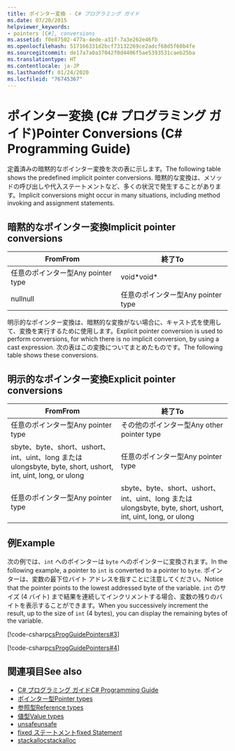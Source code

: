 ```yaml
---
title: ポインター変換 - C# プログラミング ガイド
ms.date: 07/20/2015
helpviewer_keywords:
- pointers [C#], conversions
ms.assetid: f0e87502-477a-4ede-a31f-7a3e262e46fb
ms.openlocfilehash: 517166331d2bcf73132269ce2adcf68d5f60b4fe
ms.sourcegitcommit: de17a7a0a37042f0d4406f5ae5393531caeb25ba
ms.translationtype: HT
ms.contentlocale: ja-JP
ms.lasthandoff: 01/24/2020
ms.locfileid: "76745367"
---
```

# <a name="pointer-conversions-c-programming-guide"></a><span data-ttu-id="0992a-102">ポインター変換 (C# プログラミング ガイド)</span><span class="sxs-lookup"><span data-stu-id="0992a-102">Pointer Conversions (C# Programming Guide)</span></span>
<span data-ttu-id="0992a-103">定義済みの暗黙的なポインター変換を次の表に示します。</span><span class="sxs-lookup"><span data-stu-id="0992a-103">The following table shows the predefined implicit pointer conversions.</span></span> <span data-ttu-id="0992a-104">暗黙的な変換は、メソッドの呼び出しや代入ステートメントなど、多くの状況で発生することがあります。</span><span class="sxs-lookup"><span data-stu-id="0992a-104">Implicit conversions might occur in many situations, including method invoking and assignment statements.</span></span>  
  
## <a name="implicit-pointer-conversions"></a><span data-ttu-id="0992a-105">暗黙的なポインター変換</span><span class="sxs-lookup"><span data-stu-id="0992a-105">Implicit pointer conversions</span></span>  
  
|<span data-ttu-id="0992a-106">From</span><span class="sxs-lookup"><span data-stu-id="0992a-106">From</span></span>|<span data-ttu-id="0992a-107">終了</span><span class="sxs-lookup"><span data-stu-id="0992a-107">To</span></span>|  
|----------|--------|  
|<span data-ttu-id="0992a-108">任意のポインター型</span><span class="sxs-lookup"><span data-stu-id="0992a-108">Any pointer type</span></span>|<span data-ttu-id="0992a-109">void\*</span><span class="sxs-lookup"><span data-stu-id="0992a-109">void\*</span></span>|  
|<span data-ttu-id="0992a-110">null</span><span class="sxs-lookup"><span data-stu-id="0992a-110">null</span></span>|<span data-ttu-id="0992a-111">任意のポインター型</span><span class="sxs-lookup"><span data-stu-id="0992a-111">Any pointer type</span></span>|  
  
 <span data-ttu-id="0992a-112">明示的なポインター変換は、暗黙的な変換がない場合に、キャスト式を使用して、変換を実行するために使用します。</span><span class="sxs-lookup"><span data-stu-id="0992a-112">Explicit pointer conversion is used to perform conversions, for which there is no implicit conversion, by using a cast expression.</span></span> <span data-ttu-id="0992a-113">次の表はこの変換についてまとめたものです。</span><span class="sxs-lookup"><span data-stu-id="0992a-113">The following table shows these conversions.</span></span>  
  
## <a name="explicit-pointer-conversions"></a><span data-ttu-id="0992a-114">明示的なポインター変換</span><span class="sxs-lookup"><span data-stu-id="0992a-114">Explicit pointer conversions</span></span>  
  
|<span data-ttu-id="0992a-115">From</span><span class="sxs-lookup"><span data-stu-id="0992a-115">From</span></span>|<span data-ttu-id="0992a-116">終了</span><span class="sxs-lookup"><span data-stu-id="0992a-116">To</span></span>|  
|----------|--------|  
|<span data-ttu-id="0992a-117">任意のポインター型</span><span class="sxs-lookup"><span data-stu-id="0992a-117">Any pointer type</span></span>|<span data-ttu-id="0992a-118">その他のポインター型</span><span class="sxs-lookup"><span data-stu-id="0992a-118">Any other pointer type</span></span>|  
|<span data-ttu-id="0992a-119">sbyte、byte、short、ushort、int、uint、long または ulong</span><span class="sxs-lookup"><span data-stu-id="0992a-119">sbyte, byte, short, ushort, int, uint, long, or ulong</span></span>|<span data-ttu-id="0992a-120">任意のポインター型</span><span class="sxs-lookup"><span data-stu-id="0992a-120">Any pointer type</span></span>|  
|<span data-ttu-id="0992a-121">任意のポインター型</span><span class="sxs-lookup"><span data-stu-id="0992a-121">Any pointer type</span></span>|<span data-ttu-id="0992a-122">sbyte、byte、short、ushort、int、uint、long または ulong</span><span class="sxs-lookup"><span data-stu-id="0992a-122">sbyte, byte, short, ushort, int, uint, long, or ulong</span></span>|  
  
## <a name="example"></a><span data-ttu-id="0992a-123">例</span><span class="sxs-lookup"><span data-stu-id="0992a-123">Example</span></span>  
 <span data-ttu-id="0992a-124">次の例では、`int` へのポインターは `byte` へのポインターに変換されます。</span><span class="sxs-lookup"><span data-stu-id="0992a-124">In the following example, a pointer to `int` is converted to a pointer to `byte`.</span></span> <span data-ttu-id="0992a-125">ポインターは、変数の最下位バイト アドレスを指すことに注意してください。</span><span class="sxs-lookup"><span data-stu-id="0992a-125">Notice that the pointer points to the lowest addressed byte of the variable.</span></span> <span data-ttu-id="0992a-126">`int` のサイズ (4 バイト) まで結果を連続してインクリメントする場合、変数の残りのバイトを表示することができます。</span><span class="sxs-lookup"><span data-stu-id="0992a-126">When you successively increment the result, up to the size of `int` (4 bytes), you can display the remaining bytes of the variable.</span></span>  
  
 [!code-csharp[csProgGuidePointers#3](~/samples/snippets/csharp/VS_Snippets_VBCSharp/csProgGuidePointers/CS/Pointers2.cs#3)]  
  
 [!code-csharp[csProgGuidePointers#4](~/samples/snippets/csharp/VS_Snippets_VBCSharp/csProgGuidePointers/CS/Pointers.cs#4)]  
  
## <a name="see-also"></a><span data-ttu-id="0992a-127">関連項目</span><span class="sxs-lookup"><span data-stu-id="0992a-127">See also</span></span>

- [<span data-ttu-id="0992a-128">C# プログラミング ガイド</span><span class="sxs-lookup"><span data-stu-id="0992a-128">C# Programming Guide</span></span>](../index.md)
- [<span data-ttu-id="0992a-129">ポインター型</span><span class="sxs-lookup"><span data-stu-id="0992a-129">Pointer types</span></span>](pointer-types.md)
- [<span data-ttu-id="0992a-130">参照型</span><span class="sxs-lookup"><span data-stu-id="0992a-130">Reference types</span></span>](../../language-reference/keywords/reference-types.md)
- [<span data-ttu-id="0992a-131">値型</span><span class="sxs-lookup"><span data-stu-id="0992a-131">Value types</span></span>](../../language-reference/builtin-types/value-types.md)
- [<span data-ttu-id="0992a-132">unsafe</span><span class="sxs-lookup"><span data-stu-id="0992a-132">unsafe</span></span>](../../language-reference/keywords/unsafe.md)
- [<span data-ttu-id="0992a-133">fixed ステートメント</span><span class="sxs-lookup"><span data-stu-id="0992a-133">fixed Statement</span></span>](../../language-reference/keywords/fixed-statement.md)
- [<span data-ttu-id="0992a-134">stackalloc</span><span class="sxs-lookup"><span data-stu-id="0992a-134">stackalloc</span></span>](../../language-reference/operators/stackalloc.md)
